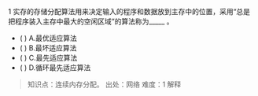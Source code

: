 1
实存的存储分配算法用来决定输入的程序和数据放到主存中的位置，采用“总是把程序装入主存中最大的空闲区域”的算法称为_____ 。
- ( ) A.最优适应算法 
- ( ) B.最坏适应算法 
- ( ) C.最先适应算法 
- ( ) D.循环最先适应算法

> 知识点：连续内存分配。
> 出处：网络
> 难度：1
> 解释
